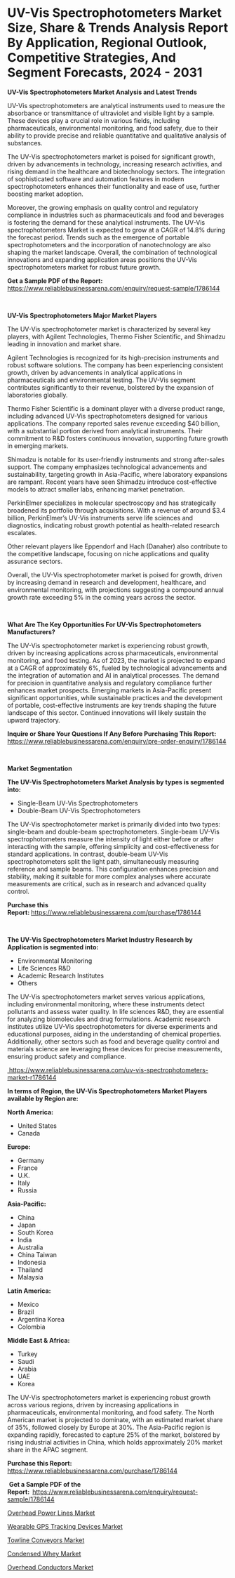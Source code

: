 <p><h1>UV-Vis Spectrophotometers Market Size, Share & Trends Analysis Report By Application, Regional Outlook, Competitive Strategies, And Segment Forecasts, 2024 - 2031</h1></p><p><strong>UV-Vis Spectrophotometers Market Analysis and Latest Trends</strong></p>
<p><p>UV-Vis spectrophotometers are analytical instruments used to measure the absorbance or transmittance of ultraviolet and visible light by a sample. These devices play a crucial role in various fields, including pharmaceuticals, environmental monitoring, and food safety, due to their ability to provide precise and reliable quantitative and qualitative analysis of substances.</p><p>The UV-Vis spectrophotometers market is poised for significant growth, driven by advancements in technology, increasing research activities, and rising demand in the healthcare and biotechnology sectors. The integration of sophisticated software and automation features in modern spectrophotometers enhances their functionality and ease of use, further boosting market adoption. </p><p>Moreover, the growing emphasis on quality control and regulatory compliance in industries such as pharmaceuticals and food and beverages is fostering the demand for these analytical instruments. The UV-Vis spectrophotometers Market is expected to grow at a CAGR of 14.8% during the forecast period. Trends such as the emergence of portable spectrophotometers and the incorporation of nanotechnology are also shaping the market landscape. Overall, the combination of technological innovations and expanding application areas positions the UV-Vis spectrophotometers market for robust future growth.</p></p>
<p><strong>Get a Sample PDF of the Report:&nbsp;</strong> <a href="https://www.reliablebusinessarena.com/enquiry/request-sample/1786144?utm_campaign=1497&utm_medium=2&utm_source=Github&utm_content=ia&utm_term=09102024&utm_id=uv-vis-spectrophotometers">https://www.reliablebusinessarena.com/enquiry/request-sample/1786144</a></p>
<p>&nbsp;</p>
<p><strong>UV-Vis Spectrophotometers Major Market Players</strong></p>
<p><p>The UV-Vis spectrophotometer market is characterized by several key players, with Agilent Technologies, Thermo Fisher Scientific, and Shimadzu leading in innovation and market share. </p><p>Agilent Technologies is recognized for its high-precision instruments and robust software solutions. The company has been experiencing consistent growth, driven by advancements in analytical applications in pharmaceuticals and environmental testing. The UV-Vis segment contributes significantly to their revenue, bolstered by the expansion of laboratories globally.</p><p>Thermo Fisher Scientific is a dominant player with a diverse product range, including advanced UV-Vis spectrophotometers designed for various applications. The company reported sales revenue exceeding $40 billion, with a substantial portion derived from analytical instruments. Their commitment to R&D fosters continuous innovation, supporting future growth in emerging markets.</p><p>Shimadzu is notable for its user-friendly instruments and strong after-sales support. The company emphasizes technological advancements and sustainability, targeting growth in Asia-Pacific, where laboratory expansions are rampant. Recent years have seen Shimadzu introduce cost-effective models to attract smaller labs, enhancing market penetration.</p><p>PerkinElmer specializes in molecular spectroscopy and has strategically broadened its portfolio through acquisitions. With a revenue of around $3.4 billion, PerkinElmer’s UV-Vis instruments serve life sciences and diagnostics, indicating robust growth potential as health-related research escalates.</p><p>Other relevant players like Eppendorf and Hach (Danaher) also contribute to the competitive landscape, focusing on niche applications and quality assurance sectors.</p><p>Overall, the UV-Vis spectrophotometer market is poised for growth, driven by increasing demand in research and development, healthcare, and environmental monitoring, with projections suggesting a compound annual growth rate exceeding 5% in the coming years across the sector.</p></p>
<p>&nbsp;</p>
<p><strong>What Are The Key Opportunities For UV-Vis Spectrophotometers Manufacturers?</strong></p>
<p><p>The UV-Vis spectrophotometer market is experiencing robust growth, driven by increasing applications across pharmaceuticals, environmental monitoring, and food testing. As of 2023, the market is projected to expand at a CAGR of approximately 6%, fueled by technological advancements and the integration of automation and AI in analytical processes. The demand for precision in quantitative analysis and regulatory compliance further enhances market prospects. Emerging markets in Asia-Pacific present significant opportunities, while sustainable practices and the development of portable, cost-effective instruments are key trends shaping the future landscape of this sector. Continued innovations will likely sustain the upward trajectory.</p></p>
<p><strong>Inquire or Share Your Questions If Any Before Purchasing This Report:</strong> <a href="https://www.reliablebusinessarena.com/enquiry/pre-order-enquiry/1786144?utm_campaign=1497&utm_medium=2&utm_source=Github&utm_content=ia&utm_term=09102024&utm_id=uv-vis-spectrophotometers">https://www.reliablebusinessarena.com/enquiry/pre-order-enquiry/1786144</a></p>
<p>&nbsp;</p>
<p><strong>Market Segmentation</strong></p>
<p><strong>The UV-Vis Spectrophotometers Market Analysis by types is segmented into:</strong></p>
<p><ul><li>Single-Beam UV-Vis Spectrophotometers</li><li>Double-Beam UV-Vis Spectrophotometers</li></ul></p>
<p><p>The UV-Vis spectrophotometer market is primarily divided into two types: single-beam and double-beam spectrophotometers. Single-beam UV-Vis spectrophotometers measure the intensity of light either before or after interacting with the sample, offering simplicity and cost-effectiveness for standard applications. In contrast, double-beam UV-Vis spectrophotometers split the light path, simultaneously measuring reference and sample beams. This configuration enhances precision and stability, making it suitable for more complex analyses where accurate measurements are critical, such as in research and advanced quality control.</p></p>
<p><strong>Purchase this Report:&nbsp;</strong><a href="https://www.reliablebusinessarena.com/purchase/1786144?utm_campaign=1497&utm_medium=2&utm_source=Github&utm_content=ia&utm_term=09102024&utm_id=uv-vis-spectrophotometers">https://www.reliablebusinessarena.com/purchase/1786144</a></p>
<p>&nbsp;</p>
<p><strong>The UV-Vis Spectrophotometers Market Industry Research by Application is segmented into:</strong></p>
<p><ul><li>Environmental Monitoring</li><li>Life Sciences R&D</li><li>Academic Research Institutes</li><li>Others</li></ul></p>
<p><p>The UV-Vis spectrophotometers market serves various applications, including environmental monitoring, where these instruments detect pollutants and assess water quality. In life sciences R&D, they are essential for analyzing biomolecules and drug formulations. Academic research institutes utilize UV-Vis spectrophotometers for diverse experiments and educational purposes, aiding in the understanding of chemical properties. Additionally, other sectors such as food and beverage quality control and materials science are leveraging these devices for precise measurements, ensuring product safety and compliance.</p></p>
<p><a href="https://www.reliablebusinessarena.com/uv-vis-spectrophotometers-market-r1786144?utm_campaign=1497&utm_medium=2&utm_source=Github&utm_content=ia&utm_term=09102024&utm_id=uv-vis-spectrophotometers">&nbsp;https://www.reliablebusinessarena.com/uv-vis-spectrophotometers-market-r1786144</a></p>
<p><strong>In terms of Region, the UV-Vis Spectrophotometers Market Players available by Region are:</strong></p>
<p>
    <p> <strong> North America: </strong>
        <ul>
            <li>United States</li>
            <li>Canada</li>
        </ul>
        </p> 
    <p> <strong> Europe: </strong>
        <ul>
            <li>Germany</li>
            <li>France</li>
            <li>U.K.</li>
            <li>Italy</li>
            <li>Russia</li>
        </ul>
        </p> 
    <p> <strong> Asia-Pacific: </strong>
        <ul>
            <li>China</li>
            <li>Japan</li>
            <li>South Korea</li>
            <li>India</li>
            <li>Australia</li>
            <li>China Taiwan</li>
            <li>Indonesia</li>
            <li>Thailand</li>
            <li>Malaysia</li>
        </ul>
        </p> 
    <p> <strong> Latin America: </strong>
        <ul>
            <li>Mexico</li>
            <li>Brazil</li>
            <li>Argentina Korea</li>
            <li>Colombia</li>
        </ul>
        </p> 
    <p> <strong> Middle East & Africa: </strong>
        <ul>
            <li>Turkey</li>
            <li>Saudi</li>
            <li>Arabia</li>
            <li>UAE</li>
            <li>Korea</li>
        </ul>
    </p>
    </p>
<p><p>The UV-Vis spectrophotometers market is experiencing robust growth across various regions, driven by increasing applications in pharmaceuticals, environmental monitoring, and food safety. The North American market is projected to dominate, with an estimated market share of 35%, followed closely by Europe at 30%. The Asia-Pacific region is expanding rapidly, forecasted to capture 25% of the market, bolstered by rising industrial activities in China, which holds approximately 20% market share in the APAC segment.</p></p>
<p><strong>Purchase this Report: </strong><a href="https://www.reliablebusinessarena.com/purchase/1786144?utm_campaign=1497&utm_medium=2&utm_source=Github&utm_content=ia&utm_term=09102024&utm_id=uv-vis-spectrophotometers">https://www.reliablebusinessarena.com/purchase/1786144</a></p>
<p>&nbsp;<strong>Get a Sample PDF of the Report:&nbsp;&nbsp;</strong><a href="https://www.reliablebusinessarena.com/enquiry/request-sample/1786144?utm_campaign=1497&utm_medium=2&utm_source=Github&utm_content=ia&utm_term=09102024&utm_id=uv-vis-spectrophotometers">https://www.reliablebusinessarena.com/enquiry/request-sample/1786144</a></p>
<p><strong></strong></p>
<p><p><a href="https://www.linkedin.com/pulse/future-innovation-global-overhead-power-lines-market-growth-opportunities-lokdf?utm_campaign=1497&utm_medium=2&utm_source=Github&utm_content=ia&utm_term=09102024&utm_id=uv-vis-spectrophotometers">Overhead Power Lines Market</a></p><p><a href="https://www.linkedin.com/pulse/global-wearable-gps-tracking-devices-market-sector2024-2031-t1shf?utm_campaign=1497&utm_medium=2&utm_source=Github&utm_content=ia&utm_term=09102024&utm_id=uv-vis-spectrophotometers">Wearable GPS Tracking Devices Market</a></p><p><a href="https://www.linkedin.com/pulse/emerging-market-trends-regional-analysis-towline-conveyors-wel4c?trackingId=VZdROOfURCu%2Fl%2Bo0t7qcJw%3D%3D&utm_campaign=1497&utm_medium=2&utm_source=Github&utm_content=ia&utm_term=09102024&utm_id=uv-vis-spectrophotometers">Towline Conveyors Market</a></p><p><a href="https://issuu.com/reportprime-2/docs/condensed-whey-market-size-2030.ppt_221cb39d3d2ed7?utm_campaign=1497&utm_medium=2&utm_source=Github&utm_content=ia&utm_term=09102024&utm_id=uv-vis-spectrophotometers">Condensed Whey Market</a></p><p><a href="https://www.linkedin.com/pulse/global-overhead-conductors-market-share-growth-opportunities-kujme?trackingId=TWzS1BQ1Q5GfIB1p423%2FFg%3D%3D&utm_campaign=1497&utm_medium=2&utm_source=Github&utm_content=ia&utm_term=09102024&utm_id=uv-vis-spectrophotometers">Overhead Conductors Market</a></p></p>